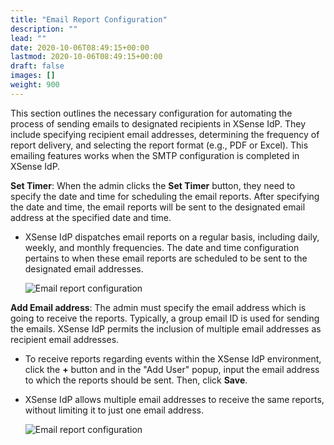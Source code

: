 ```yaml
---
title: "Email Report Configuration"
description: ""
lead: ""
date: 2020-10-06T08:49:15+00:00
lastmod: 2020-10-06T08:49:15+00:00
draft: false
images: []
weight: 900
---
```


This section outlines the necessary configuration for automating the process of sending emails to designated recipients in XSense IdP. They include specifying recipient email addresses, determining the frequency of report delivery, and selecting the report format (e.g., PDF or Excel). This emailing features works when the SMTP configuration is completed in XSense IdP.

**Set Timer**: When the admin clicks the **Set Timer** button, they need to specify the date and time for scheduling the email reports. After specifying the date and time, the email reports will be sent to the designated email address at the specified date and time.

* XSense IdP dispatches email reports on a regular basis, including daily, weekly, and monthly frequencies. The date and time configuration pertains to when these email reports are scheduled to be sent to the designated email addresses.

    ![Email report configuration](images/emailreportconfigsettime.png)

**Add Email address**: The admin must specify the email address which is going to receive the reports. Typically, a group email ID is used for sending the emails. XSense IdP permits the inclusion of multiple email addresses as recipient email addresses.

* To receive reports regarding events within the XSense IdP environment, click the **+** button and in the "Add User" popup, input the email address to which the reports should be sent. Then, click **Save**.

* XSense IdP allows multiple email addresses to receive the same reports, without limiting it to just one email address.

    ![Email report configuration](images/emailreportconfig.png)
